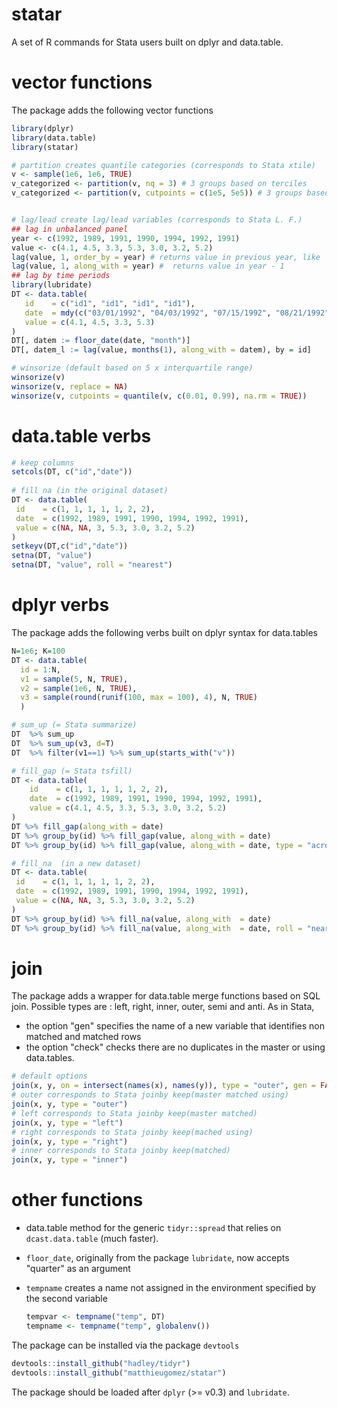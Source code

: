 statar
======

A set of R commands for Stata users built on dplyr and data.table. 


# vector functions
The package adds the following vector functions
````R
library(dplyr)
library(data.table)
library(statar)

# partition creates quantile categories (corresponds to Stata xtile)
v <- sample(1e6, 1e6, TRUE)                   
v_categorized <- partition(v, nq = 3) # 3 groups based on terciles
v_categorized <- partition(v, cutpoints = c(1e5, 5e5)) # 3 groups based on two cutpoints


# lag/lead create lag/lead variables (corresponds to Stata L. F.)
## lag in unbalanced panel
year <- c(1992, 1989, 1991, 1990, 1994, 1992, 1991)
value <- c(4.1, 4.5, 3.3, 5.3, 3.0, 3.2, 5.2)
lag(value, 1, order_by = year) # returns value in previous year, like  dplyr::lag
lag(value, 1, along_with = year) #  returns value in year - 1
## lag by time periods
library(lubridate)
DT <- data.table(     
   id    = c("id1", "id1", "id1", "id1"),
   date  = mdy(c("03/01/1992", "04/03/1992", "07/15/1992", "08/21/1992")),
   value = c(4.1, 4.5, 3.3, 5.3)
)
DT[, datem := floor_date(date, "month")]
DT[, datem_l := lag(value, months(1), along_with = datem), by = id] 

# winsorize (default based on 5 x interquartile range)
winsorize(v)
winsorize(v, replace = NA)
winsorize(v, cutpoints = quantile(v, c(0.01, 0.99), na.rm = TRUE))
````

# data.table verbs

````R
# keep columns
setcols(DT, c("id","date"))
 
# fill na (in the original dataset)
DT <- data.table(
 id    = c(1, 1, 1, 1, 1, 2, 2),
 date  = c(1992, 1989, 1991, 1990, 1994, 1992, 1991), 
 value = c(NA, NA, 3, 5.3, 3.0, 3.2, 5.2)
)
setkeyv(DT,c("id","date"))
setna(DT, "value")
setna(DT, "value", roll = "nearest")
````

# dplyr verbs
The package adds the following verbs built on dplyr syntax for data.tables

````R
N=1e6; K=100
DT <- data.table(
  id = 1:N,
  v1 = sample(5, N, TRUE),
  v2 = sample(1e6, N, TRUE),
  v3 = sample(round(runif(100, max = 100), 4), N, TRUE)
  )

# sum_up (= Stata summarize)
DT  %>% sum_up
DT  %>% sum_up(v3, d=T)
DT  %>% filter(v1==1) %>% sum_up(starts_with("v"))

# fill_gap (= Stata tsfill)
DT <- data.table(
    id    = c(1, 1, 1, 1, 1, 2, 2),
    date  = c(1992, 1989, 1991, 1990, 1994, 1992, 1991),
    value = c(4.1, 4.5, 3.3, 5.3, 3.0, 3.2, 5.2)
)
DT %>% fill_gap(along_with = date)
DT %>% group_by(id) %>% fill_gap(value, along_with = date)
DT %>% group_by(id) %>% fill_gap(value, along_with = date, type = "across")

# fill_na  (in a new dataset)
DT <- data.table(
 id    = c(1, 1, 1, 1, 1, 2, 2),
 date  = c(1992, 1989, 1991, 1990, 1994, 1992, 1991), 
 value = c(NA, NA, 3, 5.3, 3.0, 3.2, 5.2)
)
DT %>% group_by(id) %>% fill_na(value, along_with  = date) 
DT %>% group_by(id) %>% fill_na(value, along_with  = date, roll = "nearest")
````


# join
The package adds a wrapper for data.table merge functions based on SQL join. Possible types are : left, right, inner, outer,  semi and anti. As in Stata, 
- the option "gen" specifies the name of a new variable that identifies non matched and matched rows 
- the option "check"  checks there are no duplicates in the master or using data.tables. 

````R
# default options
join(x, y, on = intersect(names(x), names(y)), type = "outer", gen = FALSE, check = "m:m")
# outer corresponds to Stata joinby keep(master matched using)
join(x, y, type = "outer")
# left corresponds to Stata joinby keep(master matched)
join(x, y, type = "left")
# right corresponds to Stata joinby keep(mached using)
join(x, y, type = "right")
# inner corresponds to Stata joinby keep(matched)
join(x, y, type = "inner")
````

# other functions
-  data.table method for the generic `tidyr::spread` that relies on `dcast.data.table` (much faster).
- `floor_date`, originally from the package `lubridate`, now accepts "quarter" as an argument 
- `tempname` creates a name not assigned in the environment specified by the second variable

	````R
	tempvar <- tempname("temp", DT)
	tempname <- tempname("temp", globalenv())
	````

The package can be installed via the package `devtools`

````R
devtools::install_github("hadley/tidyr")
devtools::install_github("matthieugomez/statar")
````
The package should be loaded after `dplyr` (>= v0.3) and `lubridate`.
